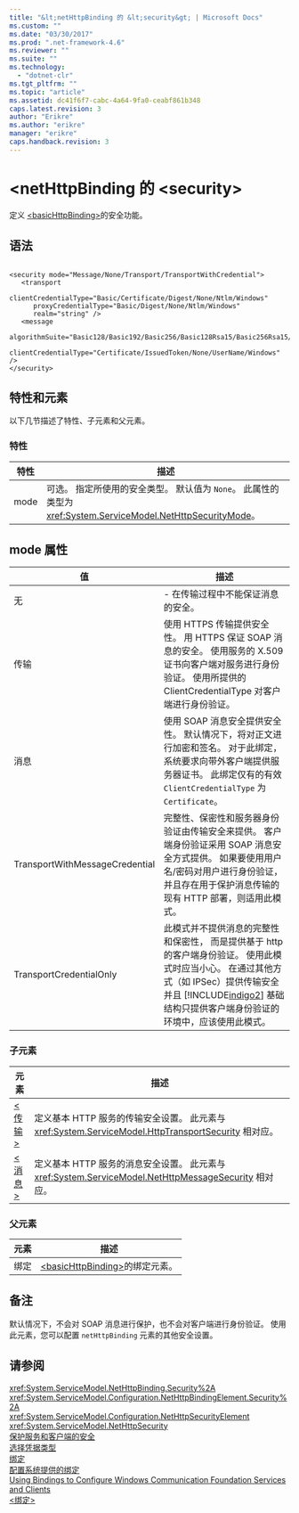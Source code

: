 ```yaml
---
title: "&lt;netHttpBinding 的 &lt;security&gt; | Microsoft Docs"
ms.custom: ""
ms.date: "03/30/2017"
ms.prod: ".net-framework-4.6"
ms.reviewer: ""
ms.suite: ""
ms.technology: 
  - "dotnet-clr"
ms.tgt_pltfrm: ""
ms.topic: "article"
ms.assetid: dc41f6f7-cabc-4a64-9fa0-ceabf861b348
caps.latest.revision: 3
author: "Erikre"
ms.author: "erikre"
manager: "erikre"
caps.handback.revision: 3
---
```

# &lt;netHttpBinding 的 &lt;security&gt;
定义 [\<basicHttpBinding\>](../../../../../docs/framework/configure-apps/file-schema/wcf/basichttpbinding.md)的安全功能。  
  
## 语法  
  
```  
  
<security mode="Message/None/Transport/TransportWithCredential">  
   <transport  
      clientCredentialType="Basic/Certificate/Digest/None/Ntlm/Windows"  
      proxyCredentialType="Basic/Digest/None/Ntlm/Windows"  
      realm="string" />  
   <message  
      algorithmSuite="Basic128/Basic192/Basic256/Basic128Rsa15/Basic256Rsa15/TripleDes/TripleDesRsa15/Basic128Sha256/Basic192Sha256/TripleDesSha256/Basic128Sha256Rsa15/Basic192Sha256Rsa15/Basic256Sha256Rsa15/TripleDesSha256Rsa15"  
            clientCredentialType="Certificate/IssuedToken/None/UserName/Windows" />  
</security>  
```  
  
## 特性和元素  
 以下几节描述了特性、子元素和父元素。  
  
### 特性  
  
|特性|描述|  
|--------|--------|  
|mode|可选。  指定所使用的安全类型。  默认值为 `None`。  此属性的类型为 <xref:System.ServiceModel.NetHttpSecurityMode>。|  
  
## mode 属性  
  
|值|描述|  
|-------|--------|  
|无|-   在传输过程中不能保证消息的安全。|  
|传输|使用 HTTPS 传输提供安全性。  用 HTTPS 保证 SOAP 消息的安全。  使用服务的 X.509 证书向客户端对服务进行身份验证。  使用所提供的 ClientCredentialType 对客户端进行身份验证。|  
|消息|使用 SOAP 消息安全提供安全性。  默认情况下，将对正文进行加密和签名。  对于此绑定，系统要求向带外客户端提供服务器证书。  此绑定仅有的有效 `ClientCredentialType` 为 `Certificate`。|  
|TransportWithMessageCredential|完整性、保密性和服务器身份验证由传输安全来提供。  客户端身份验证采用 SOAP 消息安全方式提供。  如果要使用用户名\/密码对用户进行身份验证，并且存在用于保护消息传输的现有 HTTP 部署，则适用此模式。|  
|TransportCredentialOnly|此模式并不提供消息的完整性和保密性，  而是提供基于 http 的客户端身份验证。  使用此模式时应当小心。  在通过其他方式（如 IPSec）提供传输安全并且 [!INCLUDE[indigo2](../../../../../includes/indigo2-md.md)] 基础结构只提供客户端身份验证的环境中，应该使用此模式。|  
  
### 子元素  
  
|元素|描述|  
|--------|--------|  
|[\<传输\>](../../../../../docs/framework/configure-apps/file-schema/wcf/transport-of-nethttpbinding.md)|定义基本 HTTP 服务的传输安全设置。  此元素与 <xref:System.ServiceModel.HttpTransportSecurity> 相对应。|  
|[\<消息\>](../../../../../docs/framework/configure-apps/file-schema/wcf/message-of-nethttpbinding.md)|定义基本 HTTP 服务的消息安全设置。  此元素与 <xref:System.ServiceModel.NetHttpMessageSecurity> 相对应。|  
  
### 父元素  
  
|元素|描述|  
|--------|--------|  
|绑定|[\<basicHttpBinding\>](../../../../../docs/framework/configure-apps/file-schema/wcf/basichttpbinding.md)的绑定元素。|  
  
## 备注  
 默认情况下，不会对 SOAP 消息进行保护，也不会对客户端进行身份验证。  使用此元素，您可以配置 `netHttpBinding` 元素的其他安全设置。  
  
## 请参阅  
 <xref:System.ServiceModel.NetHttpBinding.Security%2A>   
 <xref:System.ServiceModel.Configuration.NetHttpBindingElement.Security%2A>   
 <xref:System.ServiceModel.Configuration.NetHttpSecurityElement>   
 <xref:System.ServiceModel.NetHttpSecurity>   
 [保护服务和客户端的安全](../../../../../docs/framework/wcf/feature-details/securing-services-and-clients.md)   
 [选择凭据类型](../../../../../docs/framework/wcf/feature-details/selecting-a-credential-type.md)   
 [绑定](../../../../../docs/framework/wcf/bindings.md)   
 [配置系统提供的绑定](../../../../../docs/framework/wcf/feature-details/configuring-system-provided-bindings.md)   
 [Using Bindings to Configure Windows Communication Foundation Services and Clients](http://msdn.microsoft.com/zh-cn/bd8b277b-932f-472f-a42a-b02bb5257dfb)   
 [\<绑定\>](../../../../../docs/framework/misc/binding.md)